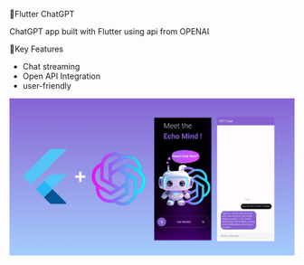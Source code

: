 📢Flutter ChatGPT

ChatGPT app built with Flutter using api from OPENAI

🎯Key Features

- Chat streaming
- Open API Integration
- user-friendly

<img src="https://github.com/mennamohamed97/ChatGPT_Flutter_App/blob/master/pic.png"/> 
